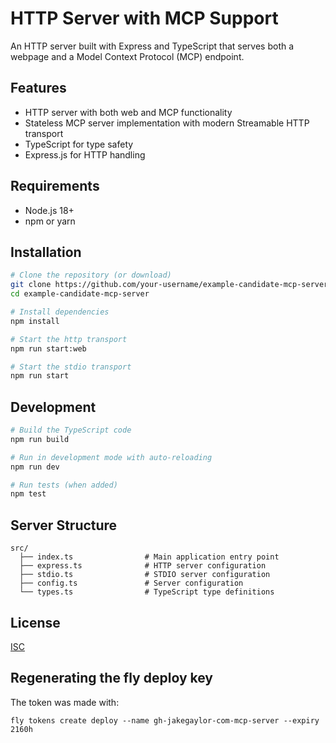 # HTTP Server with MCP Support

An HTTP server built with Express and TypeScript that serves both a webpage and a Model Context Protocol (MCP) endpoint.

## Features

- HTTP server with both web and MCP functionality
- Stateless MCP server implementation with modern Streamable HTTP transport
- TypeScript for type safety
- Express.js for HTTP handling

## Requirements

- Node.js 18+ 
- npm or yarn

## Installation

```bash
# Clone the repository (or download)
git clone https://github.com/your-username/example-candidate-mcp-server.git
cd example-candidate-mcp-server

# Install dependencies
npm install

# Start the http transport
npm run start:web

# Start the stdio transport
npm run start
```

## Development

```bash
# Build the TypeScript code
npm run build

# Run in development mode with auto-reloading
npm run dev

# Run tests (when added)
npm test
```

## Server Structure

```
src/
  ├── index.ts                # Main application entry point
  ├── express.ts              # HTTP server configuration
  ├── stdio.ts                # STDIO server configuration
  ├── config.ts               # Server configuration
  └── types.ts                # TypeScript type definitions
```

## License

[ISC](LICENSE) 

## Regenerating the fly deploy key

The token was made with:

`fly tokens create deploy --name gh-jakegaylor-com-mcp-server --expiry 2160h`